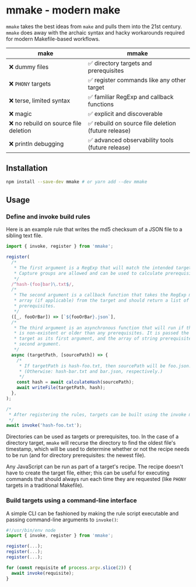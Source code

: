 # mmake - modern make

`mmake` takes the best ideas from `make` and pulls them into the 21st century. `mmake` does away with the archaic syntax and hacky workarounds required for modern Makefile-based workflows.

| make                                  | mmake                                               |
| ------------------------------------- | --------------------------------------------------- |
| ❌ dummy files                        | ✅ directory targets and prerequisites              |
| ❌ `PHONY` targets                    | ✅ register commands like any other target          |
| ❌ terse, limited syntax              | ✅ familiar RegExp and callback functions           |
| ❌ magic                              | ✅ explicit and discoverable                        |
| ❌ no rebuild on source file deletion | ✅ rebuild on source file deletion (future release) |
| ❌ println debugging                  | ✅ advanced observability tools (future release)    |

## Installation

```sh
npm install --save-dev mmake # or yarn add --dev mmake
```

## Usage

### Define and invoke build rules

Here is an example rule that writes the md5 checksum of a JSON file to a sibling text file.

```js
import { invoke, register } from 'mmake';

register(
  /*
   * The first argument is a RegExp that will match the intended target.
   * Capture groups are allowed and can be used to calculate prerequisites.
   */
  /^hash-(foo|bar)\.txt$/,
  /*
   * The second argument is a callback function that takes the RegExp matches
   * array (if applicable) from the target and should return a list of string
   * prerequisites.
   */
  ([_, fooOrBar]) => [`${fooOrBar}.json`],
  /*
   * The third argument is an asynchronous function that will run if the target
   * is non-existent or older than any prerequisites. It is passed the string
   * target as its first argument, and the array of string prerequisites as its
   * second argument.
   */
  async (targetPath, [sourcePath]) => {
    /*
     * If targetPath is hash-foo.txt, then sourcePath will be foo.json.
     * (Otherwise: hash-bar.txt and bar.json, respectively.)
     */
    const hash = await calculateHash(sourcePath);
    await writeFile(targetPath, hash);
  },
);

/*
 * After registering the rules, targets can be built using the invoke method.
 */
await invoke('hash-foo.txt');
```

Directories can be used as targets or prerequisites, too. In the case of a directory target, `mmake` will recurse the directory to find the oldest file's timestamp, which will be used to determine whether or not the recipe needs to be run (and for directory prerequisites: the newest file).

Any JavaScript can be run as part of a target's recipe. The recipe doesn't have to create the target file, either; this can be useful for executing commands that should always run each time they are requested (like `PHONY` targets in a traditional Makefile).

### Build targets using a command-line interface

A simple CLI can be fashioned by making the rule script executable and passing command-line arguments to `invoke()`:

```js
#!/usr/bin/env node
import { invoke, register } from 'mmake';

register(...);
register(...);
register(...);

for (const requisite of process.argv.slice(2)) {
  await invoke(requisite);
}
```
